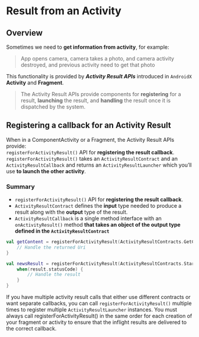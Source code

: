 # Result from an Activity

## Overview

Sometimes we need to **get information from activity**, for example:
> App opens camera, camera takes a photo, and camera activity destroyed, and previous activity need to get that photo

This functionality is provided by **_Activity Result APIs_** introduced in `AndroidX` **Activity** and **Fragment**.
> The Activity Result APIs provide components for **registering** for a result, **launching** the result, and **handling** the result once it is dispatched by the system.

## Registering a callback for an Activity Result

When in a ComponentActivity or a Fragment, the Activity Result APIs provide:  
`registerForActivityResult()` API for **registering the result callback**. `registerForActivityResult()` takes an `ActivityResultContract` and an `ActivityResultCallback` and returns an `ActivityResultLauncher` which you’ll use **to launch the other activity**.

### Summary
- `registerForActivityResult()` API for **registering the result callback**.
- `ActivityResultContract` defines the **input** type needed to produce a result along with the **output** type of the result.
- `ActivityResultCallback` is a single method interface with an `onActivityResult()` method **that takes an object of the output type defined in the `ActivityResultContract`**


```kotlin
val getContent = registerForActivityResult(ActivityResultContracts.GetContent()"<String, Uri?>") { uri: Uri? ->
    // Handle the returned Uri
}

val newsResult = registerForActivityResult(ActivityResultContracts.StartActivityForResult()"<Intent, ActivityResult>") { result: ActivityResult
    when(result.statusCode) {
        // Handle the result
    }
}
```
If you have multiple activity result calls that either use different contracts or want separate callbacks, you can call `registerForActivityResult()` multiple times to register multiple `ActivityResultLauncher` instances. You must always call registerForActivityResult() in the same order for each creation of your fragment or activity to ensure that the inflight results are delivered to the correct callback.
